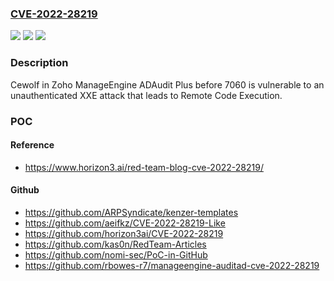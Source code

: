 ### [CVE-2022-28219](https://cve.mitre.org/cgi-bin/cvename.cgi?name=CVE-2022-28219)
![](https://img.shields.io/static/v1?label=Product&message=n%2Fa&color=blue)
![](https://img.shields.io/static/v1?label=Version&message=n%2Fa&color=blue)
![](https://img.shields.io/static/v1?label=Vulnerability&message=n%2Fa&color=brighgreen)

### Description

Cewolf in Zoho ManageEngine ADAudit Plus before 7060 is vulnerable to an unauthenticated XXE attack that leads to Remote Code Execution.

### POC

#### Reference
- https://www.horizon3.ai/red-team-blog-cve-2022-28219/

#### Github
- https://github.com/ARPSyndicate/kenzer-templates
- https://github.com/aeifkz/CVE-2022-28219-Like
- https://github.com/horizon3ai/CVE-2022-28219
- https://github.com/kas0n/RedTeam-Articles
- https://github.com/nomi-sec/PoC-in-GitHub
- https://github.com/rbowes-r7/manageengine-auditad-cve-2022-28219

